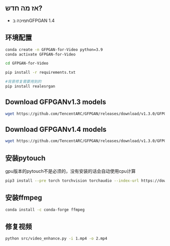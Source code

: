 ## אז מה חדש?
- תמיכה בGFPGAN 1.4



## 环境配置

```bash
conda create -n GFPGAN-for-Video python=3.9
conda activate GFPGAN-for-Video

cd GFPGAN-for-Video

pip install -r requirements.txt

#背景修复需要用到的
pip install realesrgan
```

## Download GFPGANv1.3 models
```bash
wget https://github.com/TencentARC/GFPGAN/releases/download/v1.3.0/GFPGANv1.3.pth -P GFPGAN-1.3.8/experiments/pretrained_models
```

## Download GFPGANv1.4 models
```bash
wget https://github.com/TencentARC/GFPGAN/releases/download/v1.3.0/GFPGANv1.4.pth -P GFPGAN-1.3.8/experiments/pretrained_models
```

## 安装pytouch
gpu版本的pytouch不是必须的，没有安装的话会自动使用cpu计算
```bash
pip3 install --pre torch torchvision torchaudio --index-url https://download.pytorch.org/whl/nightly/cu117
```

## 安装ffmpeg
```bash
conda install -c conda-forge ffmpeg
```

## 修复视频
```bash
python src/video_enhance.py -i 1.mp4 -o 2.mp4
```
